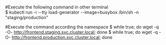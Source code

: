 #Execute the following command in other terminal  
$ kubectl run -i --tty load-generator --image=busybox /bin/sh -n "staging/production"

#Execute the command according the namespace
$ while true; do wget -q -O- http://frontend.staging.svc.cluster.local; done
$ while true; do wget -q -O- http://frontend.production.svc.cluster.local; done
